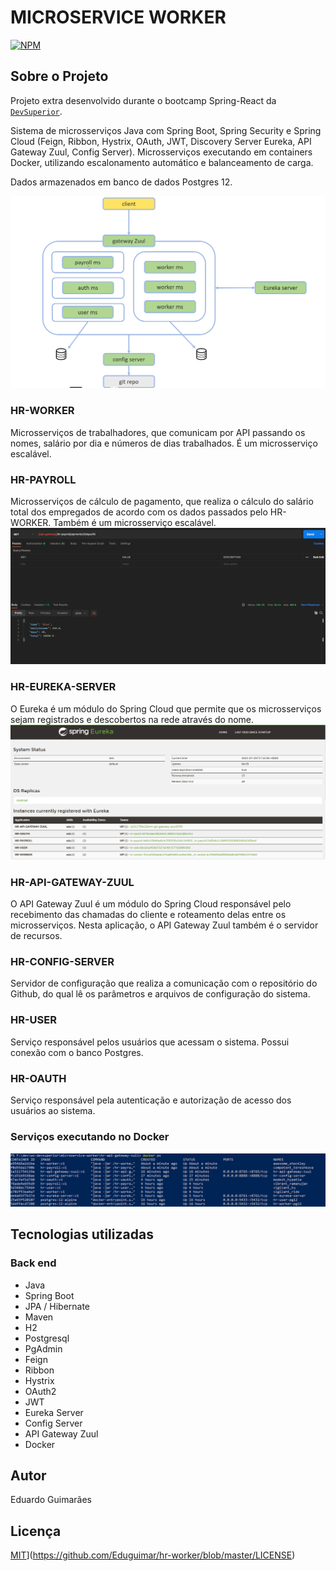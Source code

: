 # MICROSERVICE WORKER
[![NPM](https://img.shields.io/npm/l/react)](https://github.com/Eduguimar/hr-worker/blob/master/LICENSE) 

## Sobre o Projeto

Projeto extra desenvolvido durante o bootcamp Spring-React da [`DevSuperior`](https://devsuperior.com.br).

Sistema de microsserviços Java com Spring Boot, Spring Security e Spring Cloud (Feign, Ribbon, Hystrix, OAuth, JWT, Discovery Server Eureka, API Gateway Zuul, Config Server). Microsserviços executando em containers Docker, utilizando escalonamento automático e balanceamento de carga.

Dados armazenados em banco de dados Postgres 12.

![Microservices](https://github.com/Eduguimar/hr-worker/blob/master/img/microservices.PNG)

### HR-WORKER
Microsserviços de trabalhadores, que comunicam por API passando os nomes, salário por dia e números de dias trabalhados. É um microsserviço escalável.

### HR-PAYROLL
Microsserviços de cálculo de pagamento, que realiza o cálculo do salário total dos empregados de acordo com os dados passados pelo HR-WORKER. Também é um microsserviço escalável.
![Payroll](https://github.com/Eduguimar/hr-worker/blob/master/img/payroll.PNG)

### HR-EUREKA-SERVER
O Eureka é um módulo do Spring Cloud que permite que os microsserviços sejam registrados e descobertos na rede através do nome.
![Eureka](https://github.com/Eduguimar/hr-worker/blob/master/img/spring-eureka.PNG)

### HR-API-GATEWAY-ZUUL
O API Gateway Zuul é um módulo do Spring Cloud responsável pelo recebimento das chamadas do cliente e roteamento delas entre os microsserviços. Nesta aplicação, o API Gateway Zuul também é o servidor de recursos.

### HR-CONFIG-SERVER
Servidor de configuração que realiza a comunicação com o repositório do Github, do qual lê os parâmetros e arquivos de configuração do sistema.

### HR-USER
Serviço responsável pelos usuários que acessam o sistema. Possui conexão com o banco Postgres.

### HR-OAUTH
Serviço responsável pela autenticação e autorização de acesso dos usuários ao sistema.

### Serviços executando no Docker
![Docker](https://github.com/Eduguimar/hr-worker/blob/master/img/docker-ps.PNG)

## Tecnologias utilizadas
### Back end
- Java
- Spring Boot
- JPA / Hibernate
- Maven
- H2
- Postgresql
- PgAdmin
- Feign
- Ribbon
- Hystrix
- OAuth2
- JWT
- Eureka Server
- Config Server
- API Gateway Zuul
- Docker

## Autor
Eduardo Guimarães

## Licença
[MIT](https://img.shields.io/npm/l/react)](https://github.com/Eduguimar/hr-worker/blob/master/LICENSE)
